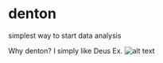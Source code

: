 # denton
simplest way to start data analysis

Why denton? I simply like Deus Ex. ![alt text](https://planetdystopia.net/wp-content/uploads/2017/11/deus-ex_reinstall.jpg)
